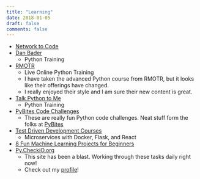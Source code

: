 ```yaml
---
title: "Learning"
date: 2018-01-05
draft: false
comments: false
---
```


* [Network to Code](http://networktocode.com)
* [Dan Bader](https://training.dbader.org)
    * Python Training
* [RMOTR](https://rmotr.com)
    * Live Online Python Training
    * I have taken the advanced Python course from RMOTR, but it looks like their offerings have changed.
    * I really enjoyed their style and I am sure their new content is great.
* [Talk Python to Me](https://training.talkpython.fm)
    *  Python Training
* [PyBites Code Challenges](https://codechalleng.es)
    * These are really fun Python code challenges.  Neat stuff form the folks at [PyBites](https://pybit.es)
* [Test Driven Development Courses](https://testdriven.io)
    * Microservices with Docker, Flask, and React
* [8 Fun Machine Learning Projects for Beginners](https://elitedatascience.com/machine-learning-projects-for-beginners)
* [Py.CheckiO.org](https://py.checkio.org)
    * This site has been a blast.  Working through these tasks daily right now!
    * Check out my [profile](https://py.checkio.org/user/dancwilliams/)!
